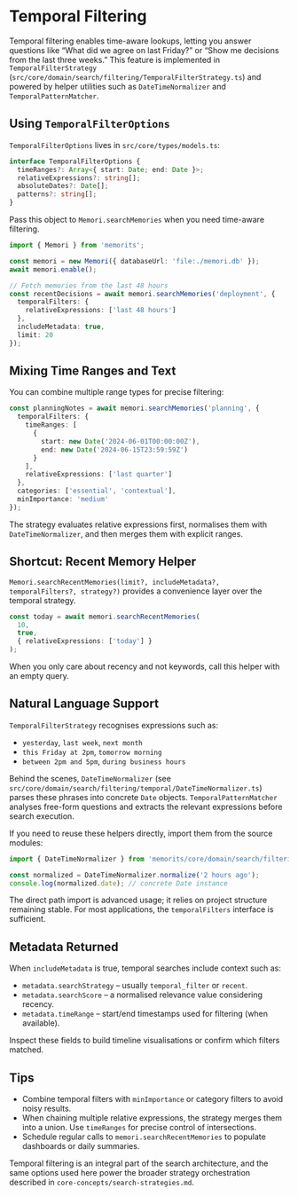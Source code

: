# Temporal Filtering

Temporal filtering enables time-aware lookups, letting you answer questions like “What did we agree on last Friday?” or “Show me decisions from the last three weeks.” This feature is implemented in `TemporalFilterStrategy` (`src/core/domain/search/filtering/TemporalFilterStrategy.ts`) and powered by helper utilities such as `DateTimeNormalizer` and `TemporalPatternMatcher`.

## Using `TemporalFilterOptions`

`TemporalFilterOptions` lives in `src/core/types/models.ts`:

```typescript
interface TemporalFilterOptions {
  timeRanges?: Array<{ start: Date; end: Date }>;
  relativeExpressions?: string[];
  absoluteDates?: Date[];
  patterns?: string[];
}
```

Pass this object to `Memori.searchMemories` when you need time-aware filtering.

```typescript
import { Memori } from 'memorits';

const memori = new Memori({ databaseUrl: 'file:./memori.db' });
await memori.enable();

// Fetch memories from the last 48 hours
const recentDecisions = await memori.searchMemories('deployment', {
  temporalFilters: {
    relativeExpressions: ['last 48 hours']
  },
  includeMetadata: true,
  limit: 20
});
```

## Mixing Time Ranges and Text

You can combine multiple range types for precise filtering:

```typescript
const planningNotes = await memori.searchMemories('planning', {
  temporalFilters: {
    timeRanges: [
      {
        start: new Date('2024-06-01T00:00:00Z'),
        end: new Date('2024-06-15T23:59:59Z')
      }
    ],
    relativeExpressions: ['last quarter']
  },
  categories: ['essential', 'contextual'],
  minImportance: 'medium'
});
```

The strategy evaluates relative expressions first, normalises them with `DateTimeNormalizer`, and then merges them with explicit ranges.

## Shortcut: Recent Memory Helper

`Memori.searchRecentMemories(limit?, includeMetadata?, temporalFilters?, strategy?)` provides a convenience layer over the temporal strategy.

```typescript
const today = await memori.searchRecentMemories(
  10,
  true,
  { relativeExpressions: ['today'] }
);
```

When you only care about recency and not keywords, call this helper with an empty query.

## Natural Language Support

`TemporalFilterStrategy` recognises expressions such as:

- `yesterday`, `last week`, `next month`
- `this Friday at 2pm`, `tomorrow morning`
- `between 2pm and 5pm`, `during business hours`

Behind the scenes, `DateTimeNormalizer` (see `src/core/domain/search/filtering/temporal/DateTimeNormalizer.ts`) parses these phrases into concrete `Date` objects. `TemporalPatternMatcher` analyses free-form questions and extracts the relevant expressions before search execution.

If you need to reuse these helpers directly, import them from the source modules:

```typescript
import { DateTimeNormalizer } from 'memorits/core/domain/search/filtering/temporal/DateTimeNormalizer';

const normalized = DateTimeNormalizer.normalize('2 hours ago');
console.log(normalized.date); // concrete Date instance
```

The direct path import is advanced usage; it relies on project structure remaining stable. For most applications, the `temporalFilters` interface is sufficient.

## Metadata Returned

When `includeMetadata` is true, temporal searches include context such as:

- `metadata.searchStrategy` – usually `temporal_filter` or `recent`.
- `metadata.searchScore` – a normalised relevance value considering recency.
- `metadata.timeRange` – start/end timestamps used for filtering (when available).

Inspect these fields to build timeline visualisations or confirm which filters matched.

## Tips

- Combine temporal filters with `minImportance` or category filters to avoid noisy results.
- When chaining multiple relative expressions, the strategy merges them into a union. Use `timeRanges` for precise control of intersections.
- Schedule regular calls to `memori.searchRecentMemories` to populate dashboards or daily summaries.

Temporal filtering is an integral part of the search architecture, and the same options used here power the broader strategy orchestration described in `core-concepts/search-strategies.md`.
